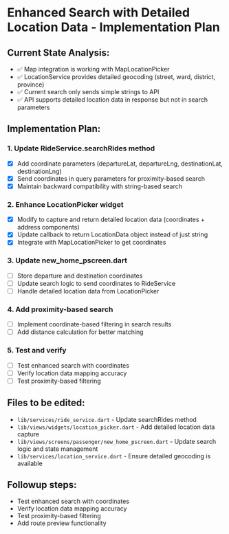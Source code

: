# Enhanced Search with Detailed Location Data - Implementation Plan

## Current State Analysis:
- ✅ Map integration is working with MapLocationPicker
- ✅ LocationService provides detailed geocoding (street, ward, district, province)
- ✅ Current search only sends simple strings to API
- ✅ API supports detailed location data in response but not in search parameters

## Implementation Plan:

### 1. Update RideService.searchRides method
- [x] Add coordinate parameters (departureLat, departureLng, destinationLat, destinationLng)
- [x] Send coordinates in query parameters for proximity-based search
- [x] Maintain backward compatibility with string-based search

### 2. Enhance LocationPicker widget
- [x] Modify to capture and return detailed location data (coordinates + address components)
- [x] Update callback to return LocationData object instead of just string
- [x] Integrate with MapLocationPicker to get coordinates

### 3. Update new_home_pscreen.dart
- [ ] Store departure and destination coordinates
- [ ] Update search logic to send coordinates to RideService
- [ ] Handle detailed location data from LocationPicker

### 4. Add proximity-based search
- [ ] Implement coordinate-based filtering in search results
- [ ] Add distance calculation for better matching

### 5. Test and verify
- [ ] Test enhanced search with coordinates
- [ ] Verify location data mapping accuracy
- [ ] Test proximity-based filtering

## Files to be edited:
- `lib/services/ride_service.dart` - Update searchRides method
- `lib/views/widgets/location_picker.dart` - Add detailed location data capture
- `lib/views/screens/passenger/new_home_pscreen.dart` - Update search logic and state management
- `lib/services/location_service.dart` - Ensure detailed geocoding is available

## Followup steps:
- Test enhanced search with coordinates
- Verify location data mapping accuracy
- Test proximity-based filtering
- Add route preview functionality
